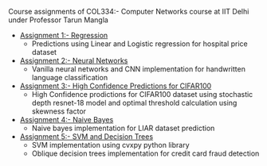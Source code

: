 Course assignments of COL334:- Computer Networks course at IIT Delhi under Professor Tarun Mangla

- [Assignment 1:- Regression](./Assignment_1_Regression_Tasks)
    * Predictions using Linear and Logistic regression for hospital price dataset
- [Assignment 2:- Neural Networks](./Assignment_2_Neural_Networks_CNN)
    * Vanilla neural networks and CNN implementation for handwritten language classification
- [Assignment 3:- High Confidence Predictions for CIFAR100](./Assignment_3_CIFAR100_High_Confidence_Predictions)
    * High Confidence prodictions for CIFAR100 dataset using stochastic depth resnet-18 model and optimal threshold calculation using skewness factor
- [Assignment 4:- Naive Bayes](./Assignment_4_Naive_Bayes)
    * Naive bayes implementation for LIAR dataset prediction
- [Assignment 5:- SVM and Decision Trees](./Assignment_5_SVM_Decision_Trees)
    * SVM implementation using cvxpy python library
    * Oblique decision trees implementation for credit card fraud detection

